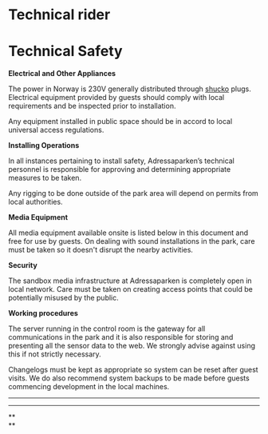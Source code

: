 # Technical rider

# Technical Safety

**Electrical and Other Appliances**

The power in Norway is 230V generally distributed through [shucko](https://en.wikipedia.org/wiki/Schuko) plugs. Electrical equipment provided by guests should comply with local requirements and be inspected prior to installation.

Any equipment installed in public space should be in accord to local universal access regulations.

**Installing Operations**

In all instances pertaining to install safety, Adressaparken’s technical personnel is responsible for approving and determining appropriate measures to be taken. 

Any rigging to be done outside of the park area will depend on permits from local authorities.

**Media Equipment**

All media equipment available onsite is listed below in this document and free for use by guests. On dealing with sound installations in the park, care must be taken so it doesn't disrupt the nearby activities.

**Security**

The sandbox media infrastructure at Adressaparken is completely open in local network. Care must be taken on creating access points that could be potentially misused by the public.

**Working procedures**

The server running in the control room is the gateway for all communications in the park and it is also responsible for storing and presenting all the sensor data to the web. We strongly advise against using this if not strictly necessary.

Changelogs must be kept as appropriate so system can be reset after guest visits. We do also recommend system backups to be made before guests commencing development in the local machines.

---

---

**                
**

